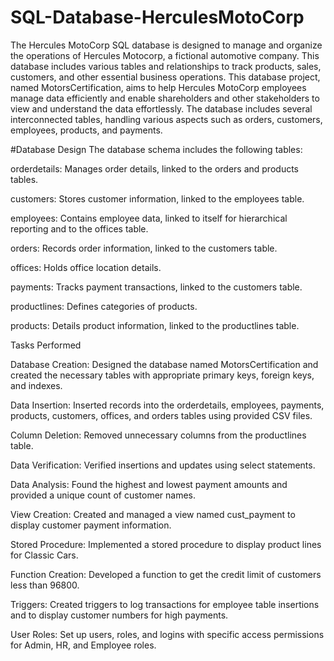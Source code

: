 # SQL-Database-HerculesMotoCorp
The Hercules MotoCorp SQL database is designed to manage and organize the operations of Hercules Motocorp, a fictional automotive company. This database includes various tables and relationships to track products, sales, customers, and other essential business operations.
This database project, named MotorsCertification, aims to help Hercules MotoCorp employees manage data efficiently and enable shareholders and other stakeholders to view and understand the data effortlessly. The database includes several interconnected tables, handling various aspects such as orders, customers, employees, products, and payments.

#Database Design
The database schema includes the following tables:

orderdetails: Manages order details, linked to the orders and products tables.

customers: Stores customer information, linked to the employees table.

employees: Contains employee data, linked to itself for hierarchical reporting and to the offices table.

orders: Records order information, linked to the customers table.

offices: Holds office location details.

payments: Tracks payment transactions, linked to the customers table.

productlines: Defines categories of products.

products: Details product information, linked to the productlines table.


Tasks Performed

Database Creation: Designed the database named MotorsCertification and created the necessary tables with appropriate primary keys, foreign keys, and indexes.

Data Insertion: Inserted records into the orderdetails, employees, payments, products, customers, offices, and orders tables using provided CSV files.

Column Deletion: Removed unnecessary columns from the productlines table.

Data Verification: Verified insertions and updates using select statements.

Data Analysis: Found the highest and lowest payment amounts and provided a unique count of customer names.

View Creation: Created and managed a view named cust_payment to display customer payment information.

Stored Procedure: Implemented a stored procedure to display product lines for Classic Cars.

Function Creation: Developed a function to get the credit limit of customers less than 96800.

Triggers: Created triggers to log transactions for employee table insertions and to display customer numbers for high payments.

User Roles: Set up users, roles, and logins with specific access permissions for Admin, HR, and Employee roles.
